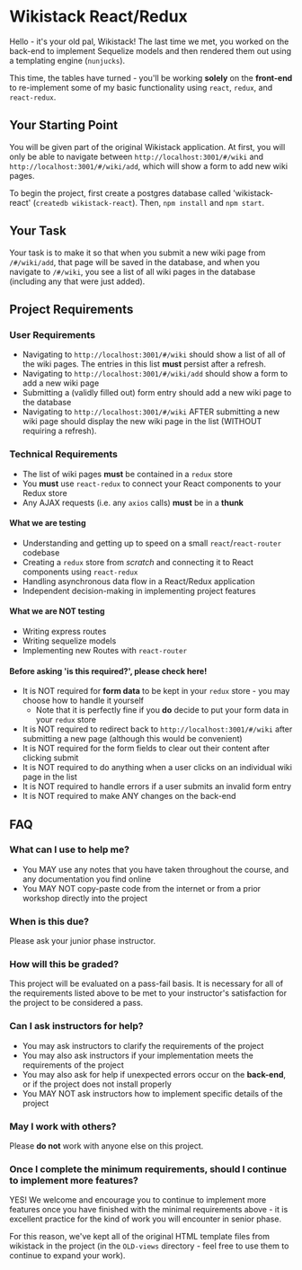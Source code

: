 # Wikistack React/Redux

Hello - it's your old pal, Wikistack! The last time we met, you worked on the back-end to implement Sequelize models and then rendered them out using a templating engine (`nunjucks`).

This time, the tables have turned - you'll be working **solely** on the **front-end** to re-implement some of my basic functionality using `react`, `redux`, and `react-redux`.

## Your Starting Point
You will be given part of the original Wikistack application. At first, you will only be able to navigate between `http://localhost:3001/#/wiki` and `http://localhost:3001/#/wiki/add`, which will show a form to add new wiki pages.

To begin the project, first create a postgres database called 'wikistack-react' (`createdb wikistack-react`).
Then, `npm install` and `npm start`.

## Your Task
Your task is to make it so that when you submit a new wiki page from `/#/wiki/add`, that page will be saved in the database, and when you navigate to `/#/wiki`, you see a list of all wiki pages in the database (including any that were just added).

## Project Requirements

### User Requirements
* Navigating to `http://localhost:3001/#/wiki` should show a list of all of the wiki pages. The entries in this list **must** persist after a refresh.
* Navigating to `http://localhost:3001/#/wiki/add` should show a form to add a new wiki page
* Submitting a (validly filled out) form entry should add a new wiki page to the database
* Navigating to `http://localhost:3001/#/wiki` AFTER submitting a new wiki page should display the new wiki page in the list (WITHOUT requiring a refresh).

### Technical Requirements
* The list of wiki pages **must** be contained in a `redux` store
* You **must** use `react-redux` to connect your React components to your Redux store
* Any AJAX requests (i.e. any `axios` calls) **must** be in a **thunk**

#### What we are testing
* Understanding and getting up to speed on a small `react`/`react-router` codebase
* Creating a `redux` store from *scratch* and connecting it to React components using `react-redux`
* Handling asynchronous data flow in a React/Redux application
* Independent decision-making in implementing project features

#### What we are NOT testing
* Writing express routes
* Writing sequelize models
* Implementing new Routes with `react-router`

#### Before asking 'is this required?', please check here!
* It is NOT required for **form data** to be kept in your `redux` store - you may choose how to handle it yourself
  * Note that it is perfectly fine if you **do** decide to put your form data in your `redux` store
* It is NOT required to redirect back to `http://localhost:3001/#/wiki` after submitting a new page (although this would be convenient)
* It is NOT required for the form fields to clear out their content after clicking submit
* It is NOT required to do anything when a user clicks on an individual wiki page in the list
* It is NOT required to handle errors if a user submits an invalid form entry
* It is NOT required to make ANY changes on the back-end

## FAQ

### What can I use to help me?
* You MAY use any notes that you have taken throughout the course, and any documentation you find online
* You MAY NOT copy-paste code from the internet or from a prior workshop directly into the project

### When is this due?
Please ask your junior phase instructor.

### How will this be graded?
This project will be evaluated on a pass-fail basis. It is necessary for all of the requirements listed above to be met to your instructor's satisfaction for the project to be considered a pass.

### Can I ask instructors for help?
* You may ask instructors to clarify the requirements of the project
* You may also ask instructors if your implementation meets the requirements of the project
* You may also ask for help if unexpected errors occur on the **back-end**, or if the project does not install properly
* You MAY NOT ask instructors how to implement specific details of the project

### May I work with others?
Please **do not** work with anyone else on this project.

### Once I complete the minimum requirements, should I continue to implement more features?
YES! We welcome and encourage you to continue to implement more features once you have finished with the minimal requirements above - it is excellent practice for the kind of work you will encounter in senior phase.

For this reason, we've kept all of the original HTML template files from wikistack in the project (in the `OLD-views` directory - feel free to use them to continue to expand your work).

